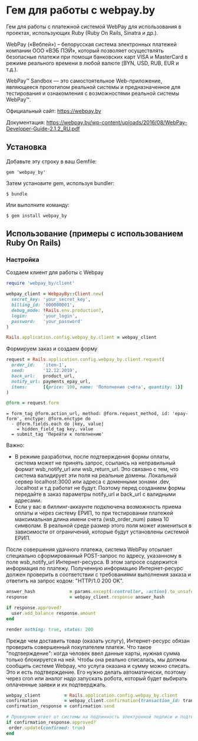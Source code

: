 # Гем для работы с webpay.by

Гем для работы с платежной системой WebPay для использования в проектах, использующих Ruby (Ruby On Rails, Sinatra и др.).

WebPay («Вебпей») – белорусская система электронных платежей компании ООО «ВЭБ ПЭЙ», 
который позволяет осуществлять безопасные платежи при помощи банковских карт VISA и MasterCard 
в режиме реального времени в любой валюте (BYN, USD, RUB, EUR и т.д.).

WebPay™ Sandbox — это самостоятельное Web-приложение, являющееся прототипом реальной системы и предназначенное для  
тестирования и ознакомления с возможностями реальной системы WebPay™.

Официальный сайт: https://webpay.by

Документация: https://webpay.by/wp-content/uploads/2016/08/WebPay-Developer-Guide-2.1.2_RU.pdf

## Установка

Добавьте эту строку в ваш Gemfile:

    gem 'webpay_by'

Затем установите gem, используя bundler:

    $ bundle

Или выполните команду:

    $ gem install webpay_by

## Использование (примеры с использованием Ruby On Rails)

### Настройка

Создаем клиент для работы с Webpay

```ruby
require 'webpay_by/client'

webpay_client = WebpayBy::Client.new(
  secret_key: 'your_secret_key',
  billing_id: '000000001',
  debug_mode: !Rails.env.production?,
  login:      'your_login',
  password:   'your_password'
)

Rails.application.config.webpay_by.client = webpay_client
```

Формируем заказ и создаем форму

```ruby
request = Rails.application.config.webpay_by.client.request(
  order_id:   'item-1',
  seed:       '12.12.2019',
  back_url:   product_url,
  notify_url: payments_epay_url,
  items:      [{price: 100, name: 'Пополнение счёта', quantity: 1}]
)

@form = request.form

```
```slim
= form_tag @form.action_url, method: @form.request_method, id: 'epay-form', enctype: @form.enctype do
  - @form.fields.each do |key, value|
    = hidden_field_tag key, value
  = submit_tag 'Перейти к пополнению'
```
Важно: 
- В режиме разработки, после подтверждения формы оплаты, система может не принять запрос, ссылаясь на неправильный формат wsb_notify_url или wsb_return_url. 
Это связано с тем, что система валидирует эти поля на реальные домены. 
Локальный сервер localhost:3000 или адреса с доменными зонами .dev, .localhost и т.д работат не будут.
Поэтому перед созданием формы передайте в заказ параметры notify_url и back_url c валидными адресами.
- Если у вас в биллинг-аккаунте подключена возможность приема оплаты и через систему ЕРИП,
то при тестировании платежей  максимальная длина имени счета (wsb_order_num) равна 10 символам.
В реальной среде размер этого поля может измениться в зависимости от ограничений, которые будут установлены системой ЕРИП.

После совершения удачного платежа, система WebPay отсылает специально сформированный POST-запрос по адресу,
указанному в поле wsb_notify_url Интернет-ресурса. В этом запросе содержится информация по платежу.
Полученную информацию Интернет-ресурс должен проверить в соответствии с требованиями выполнения заказа
и ответить на запрос кодом: "HTTP/1.0 200 OK".

       
```ruby
answer_hash             = params.except(:controller, :action).to_unsafe_h.symbolize_keys
response                = webpay_client.response answer_hash

if response.approved?
  user.add_balance response.amount
end

render nothing: true, status: 200
``` 

Прежде чем доставить товар (оказать услугу), Интернет-ресурс обязан проверить совершенный покупателем платеж.
Что такое "подтверждение": когда человек ввел данные карты, нужная сумма только блокируется на ней. Чтобы она
реально списалась, мы должны сообщить системе Webpay, что услуга оказана и сумму можно списать. Это и есть подтверждение.
Его нужно делать автоматически, поэтому через cron или аналог надо запускать робота, который будет выбирать
оплаченные заявки и их подтверджать. 

```ruby
webpay_client         = Rails.application.config.webpay_by.client
confirmation          = webpay_client.confirmation(transaction_id: transaction_id)
confirmation_response = confirmation.send

# Проверяем ответ от системы на подлинность электронной подписи и подтверждения об оплате
if confirmation_response.approved?
 order.update(confirmed: true)
end
``` 